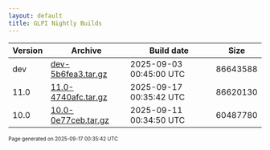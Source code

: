 ```yaml
---
layout: default
title: GLPI Nightly Builds
---
```


Version|Archive|Build date|Size
---|---|---|---
dev|[dev-5b6fea3.tar.gz](dev-5b6fea3.tar.gz)|2025-09-03 00:45:00 UTC|86643588
11.0|[11.0-4740afc.tar.gz](11.0-4740afc.tar.gz)|2025-09-17 00:35:42 UTC|86620130
10.0|[10.0-0e77ceb.tar.gz](10.0-0e77ceb.tar.gz)|2025-09-11 00:34:50 UTC|60487780

<font size="1">Page generated on 2025-09-17 00:35:42 UTC</font>
